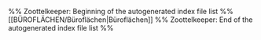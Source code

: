 %% Zoottelkeeper: Beginning of the autogenerated index file list %%
[[BÜROFLÄCHEN/Büroflächen|Büroflächen]]
%% Zoottelkeeper: End of the autogenerated index file list %%
